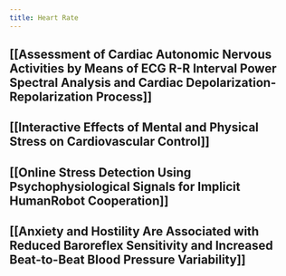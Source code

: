 ```yaml
---
title: Heart Rate
---
```


## [[Assessment of Cardiac Autonomic Nervous Activities by Means of ECG R-R Interval Power Spectral Analysis and Cardiac Depolarization-Repolarization Process]]
## [[Interactive Effects of Mental and Physical Stress on Cardiovascular Control]]
## [[Online Stress Detection Using Psychophysiological Signals for Implicit HumanRobot Cooperation]]
## [[Anxiety and Hostility Are Associated with Reduced Baroreflex Sensitivity and Increased Beat-to-Beat Blood Pressure Variability]]
